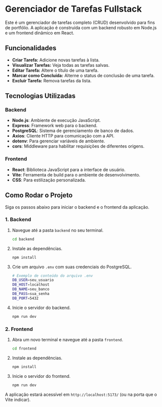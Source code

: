# Gerenciador de Tarefas Fullstack

Este é um gerenciador de tarefas completo (CRUD) desenvolvido para fins de portfólio. A aplicação é construída com um backend robusto em Node.js e um frontend dinâmico em React.

## Funcionalidades

- **Criar Tarefa:** Adicione novas tarefas à lista.
- **Visualizar Tarefas:** Veja todas as tarefas salvas.
- **Editar Tarefa:** Altere o título de uma tarefa.
- **Marcar como Concluída:** Alterne o status de conclusão de uma tarefa.
- **Excluir Tarefa:** Remova tarefas da lista.

## Tecnologias Utilizadas

### Backend

- **Node.js**: Ambiente de execução JavaScript.
- **Express**: Framework web para o backend.
- **PostgreSQL**: Sistema de gerenciamento de banco de dados.
- **Axios**: Cliente HTTP para comunicação com a API.
- **dotenv**: Para gerenciar variáveis de ambiente.
- **cors**: Middleware para habilitar requisições de diferentes origens.

### Frontend

- **React**: Biblioteca JavaScript para a interface de usuário.
- **Vite**: Ferramenta de build para o ambiente de desenvolvimento.
- **CSS**: Para estilização personalizada.

## Como Rodar o Projeto

Siga os passos abaixo para iniciar o backend e o frontend da aplicação.

### 1. Backend

1.  Navegue até a pasta `backend` no seu terminal.
    ```bash
    cd backend
    ```
2.  Instale as dependências.
    ```bash
    npm install
    ```
3.  Crie um arquivo `.env` com suas credenciais do PostgreSQL.
    ```bash
    # Exemplo de conteúdo do arquivo .env
    DB_USER=seu_usuario
    DB_HOST=localhost
    DB_NAME=seu_banco
    DB_PASS=sua_senha
    DB_PORT=5432
    ```
4.  Inicie o servidor do backend.
    ```bash
    npm run dev
    ```

### 2. Frontend

1.  Abra um novo terminal e navegue até a pasta `frontend`.
    ```bash
    cd frontend
    ```
2.  Instale as dependências.
    ```bash
    npm install
    ```
3.  Inicie o servidor do frontend.
    ```bash
    npm run dev
    ```

A aplicação estará acessível em `http://localhost:5173/` (ou na porta que o Vite indicar).